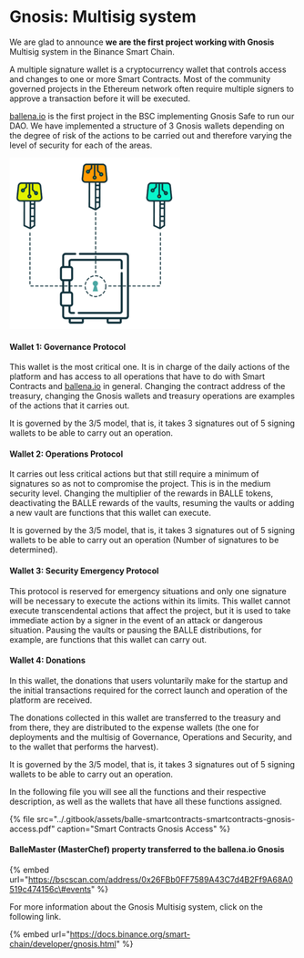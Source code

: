# Gnosis: Multisig system

We are glad to announce **we are the first project working with Gnosis** Multisig system in the Binance Smart Chain. 

A multiple signature wallet is a cryptocurrency wallet that controls access and changes to one or more Smart Contracts. Most of the community governed projects in the Ethereum network often require multiple signers to approve a transaction before it will be executed. 

[ballena.io](https://ballena.io/) is the first project in the BSC implementing Gnosis Safe to run our DAO. We have implemented a structure of 3 Gnosis wallets depending on the degree of risk of the actions to be carried out and therefore varying the level of security for each of the areas.



![](../.gitbook/assets/image.png)



#### Wallet 1: Governance Protocol

This wallet is the most critical one. It is in charge of the daily actions of the platform and has access to all operations that have to do with Smart Contracts and [ballena.io](https://ballena.io/) in general. Changing the contract address of the treasury, changing the Gnosis wallets and treasury operations are examples of the actions that it carries out. 

It is governed by the 3/5 model, that is, it takes 3 signatures out of 5 signing wallets to be able to carry out an operation.



#### Wallet 2: Operations Protocol

It carries out less critical actions but that still require a minimum of signatures so as not to compromise the project. This is in the medium security level. Changing the multiplier of the rewards in BALLE tokens, deactivating the BALLE rewards of the vaults, resuming the vaults or adding a new vault are functions that this wallet can execute. 

It is governed by the 3/5 model, that is, it takes 3 signatures out of 5 signing wallets to be able to carry out an operation \(Number of signatures to be determined\).



#### Wallet 3: Security Emergency Protocol

This protocol is reserved for emergency situations and only one signature will be necessary to execute the actions within its limits. This wallet cannot execute transcendental actions that affect the project, but it is used to take immediate action by a signer in the event of an attack or dangerous situation. Pausing the vaults or pausing the BALLE distributions, for example, are functions that this wallet can carry out.



#### Wallet 4: Donations

In this wallet, the donations that users voluntarily make for the startup and the initial transactions required for the correct launch and operation of the platform are received. 

The donations collected in this wallet are transferred to the treasury and from there, they are distributed to the expense wallets \(the one for deployments and the multisig of Governance, Operations and Security, and to the wallet that performs the harvest\). 

It is governed by the 3/5 model, that is, it takes 3 signatures out of 5 signing wallets to be able to carry out an operation.



In the following file you will see all the functions and their respective description, as well as the wallets that have all these functions assigned.

{% file src="../.gitbook/assets/balle-smartcontracts-smartcontracts-gnosis-access.pdf" caption="Smart Contracts Gnosis Access" %}

#### **BalleMaster \(MasterChef\) property transferred to the ballena.io Gnosis**

{% embed url="https://bscscan.com/address/0x26FBb0FF7589A43C7d4B2Ff9A68A0519c474156c\#events" %}

For more information about the Gnosis Multisig system, click on the following link.

{% embed url="https://docs.binance.org/smart-chain/developer/gnosis.html" %}





